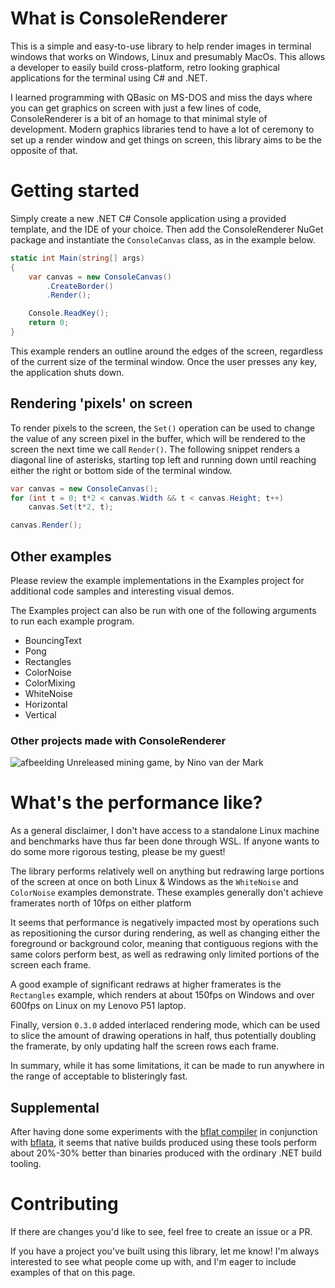 # What is ConsoleRenderer
This is a simple and easy-to-use library to help render images in terminal windows that works on Windows, Linux and presumably MacOs. This allows a developer to easily build cross-platform, retro looking graphical applications for the terminal using C# and .NET.

I learned programming with QBasic on MS-DOS and miss the days where you can get graphics on screen with just a few lines of code, ConsoleRenderer is a bit of an homage to that minimal style of development. Modern graphics libraries tend to have a lot of ceremony to set up a render window and get things on screen, this library aims to be the opposite of that.

# Getting started
Simply create a new .NET C# Console application using a provided template, and the IDE of your choice. Then add the ConsoleRenderer NuGet package and instantiate the `ConsoleCanvas` class, as in the example below.
```csharp
static int Main(string[] args)
{
	var canvas = new ConsoleCanvas()
		.CreateBorder()
		.Render();

	Console.ReadKey();
	return 0;
}
```
This example renders an outline around the edges of the screen, regardless of the current size of the terminal window. Once the user presses any key, the application shuts down.

## Rendering 'pixels' on screen
To render pixels to the screen, the `Set()` operation can be used to change the value of any screen pixel in the buffer, which will be rendered to the screen the next time we call `Render()`. The following snippet renders a diagonal line of asterisks, starting top left and running down until reaching either the right or bottom side of the terminal window.
```csharp
var canvas = new ConsoleCanvas();
for (int t = 0; t*2 < canvas.Width && t < canvas.Height; t++)
	canvas.Set(t*2, t);

canvas.Render();
```

## Other examples
Please review the example implementations in the Examples project for additional code samples and interesting visual demos.

The Examples project can also be run with one of the following arguments to run each example program.
- BouncingText
- Pong
- Rectangles
- ColorNoise
- ColorMixing
- WhiteNoise
- Horizontal
- Vertical

### Other projects made with ConsoleRenderer
![afbeelding](https://github.com/NinovanderMark/ConsoleRenderer/assets/6692167/1a9f4344-cfb9-4214-b75a-4f3a41c242df)
Unreleased mining game, by Nino van der Mark

# What's the performance like?
As a general disclaimer, I don't have access to a standalone Linux machine and benchmarks have thus far been done through WSL. If anyone wants to do some more rigorous testing, please be my guest!

The library performs relatively well on anything but redrawing large portions of the screen at once on both Linux & Windows as the `WhiteNoise` and `ColorNoise` examples demonstrate. These examples generally don't achieve framerates north of 10fps on either platform

It seems that performance is negatively impacted most by operations such as repositioning the cursor during rendering, as well as changing either the foreground or background color, meaning that contiguous regions with the same colors perform best, as well as redrawing only limited portions of the screen each frame. 

A good example of significant redraws at higher framerates is the `Rectangles` example, which renders at about 150fps on Windows and over 600fps on Linux on my Lenovo P51 laptop.

Finally, version `0.3.0` added interlaced rendering mode, which can be used to slice the amount of drawing operations in half, thus potentially doubling the framerate, by only updating half the screen rows each frame.

In summary, while it has some limitations, it can be made to run anywhere in the range of acceptable to blisteringly fast.

## Supplemental

After having done some experiments with the [bflat compiler](https://github.com/bflattened/bflat) in conjunction with [bflata](https://github.com/xiaoyuvax/bflata), it seems that native builds produced using these tools perform about 20%-30% better than binaries produced with the ordinary .NET build tooling.

# Contributing
If there are changes you'd like to see, feel free to create an issue or a PR.

If you have a project you've built using this library, let me know! I'm always interested to see what people come up with, and I'm eager to include examples of that on this page.
